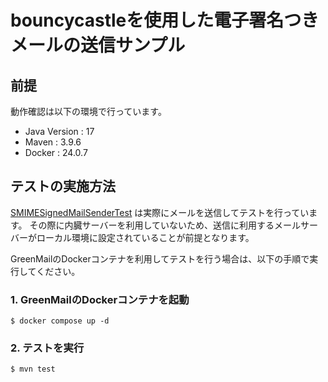 # bouncycastleを使用した電子署名つきメールの送信サンプル

## 前提

動作確認は以下の環境で行っています。

* Java Version : 17
* Maven : 3.9.6
* Docker : 24.0.7

## テストの実施方法

[SMIMESignedMailSenderTest](src/test/java/please/change/me/common/mail/smime/SMIMESignedMailSenderTest.java) は実際にメールを送信してテストを行っています。
その際に内臓サーバーを利用していないため、送信に利用するメールサーバーがローカル環境に設定されていることが前提となります。

GreenMailのDockerコンテナを利用してテストを行う場合は、以下の手順で実行してください。

### 1. GreenMailのDockerコンテナを起動

    $ docker compose up -d

### 2. テストを実行

    $ mvn test